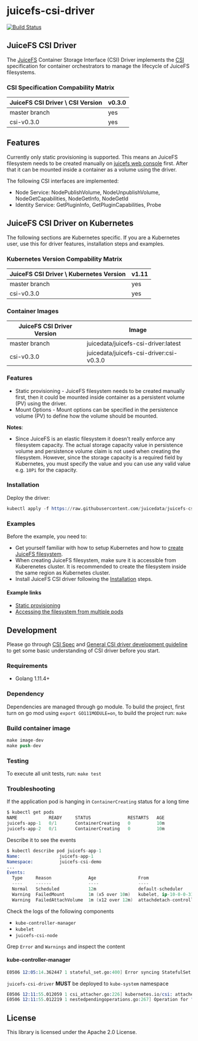 # juicefs-csi-driver

[![Build Status](https://travis-ci.com/juicedata/juicefs-csi-driver.svg?token=ACsZ5AkewTgk5D5wzzds&branch=master)](https://travis-ci.com/juicedata/juicefs-csi-driver)

## JuiceFS CSI Driver

The [JuiceFS](https://juicefs.com) Container Storage Interface (CSI) Driver implements the [CSI](https://github.com/container-storage-interface/spec/blob/master/spec.md) specification for container orchestrators to manage the lifecycle of JuiceFS filesystems.

### CSI Specification Compability Matrix

| JuiceFS CSI Driver \ CSI Version       | v0.3.0|
|----------------------------------------|-------|
| master branch                          | yes   |
| csi-v0.3.0                             | yes   |

## Features

Currently only static provisioning is supported. This means an JuiceFS filesystem needs to be created manually on [juicefs web console](https://juicefs.com/console/create) first. After that it can be mounted inside a container as a volume using the driver.

The following CSI interfaces are implemented:

* Node Service: NodePublishVolume, NodeUnpublishVolume, NodeGetCapabilities, NodeGetInfo, NodeGetId
* Identity Service: GetPluginInfo, GetPluginCapabilities, Probe

## JuiceFS CSI Driver on Kubernetes

The following sections are Kubernetes specific. If you are a Kubernetes user, use this for driver features, installation steps and examples.

### Kubernetes Version Compability Matrix

| JuiceFS CSI Driver \ Kubernetes Version| v1.11 |
|----------------------------------------|-------|
| master branch                          | yes   |
| csi-v0.3.0                             | yes   |

### Container Images

|JuiceFS CSI Driver Version | Image                                   |
|---------------------------|-----------------------------------------|
|master branch              |juicedata/juicefs-csi-driver:latest      |
|csi-v0.3.0                 |juicedata/juicefs-csi-driver:csi-v0.3.0  |

### Features

* Static provisioning - JuiceFS filesystem needs to be created manually first, then it could be mounted inside container as a persistent volume (PV) using the driver.
* Mount Options - Mount options can be specified in the persistence volume (PV) to define how the volume should be mounted.

**Notes**:

* Since JuiceFS is an elastic filesystem it doesn't really enforce any filesystem capacity. The actual storage capacity value in persistence volume and persistence volume claim is not used when creating the filesystem. However, since the storage capacity is a required field by Kubernetes, you must specify the value and you can use any valid value e.g. `10Pi` for the capacity.

### Installation

Deploy the driver:

```s
kubectl apply -f https://raw.githubusercontent.com/juicedata/juicefs-csi-driver/master/install/manifest.yaml
```

### Examples

Before the example, you need to:

* Get yourself familiar with how to setup Kubernetes and how to [create JuiceFS filesystem](https://juicefs.com/docs/en/getting_started.html).
* When creating JuiceFS filesystem, make sure it is accessible from Kuberenetes cluster. It is recommended to create the filesystem inside the same region as Kubernetes cluster.
* Install JuiceFS CSI driver following the [Installation](README.md#Installation) steps.

#### Example links

* [Static provisioning](examples/static-provisioning/)
* [Accessing the filesystem from multiple pods](examples/multiple-pods-read-write-many/)

## Development

Please go through [CSI Spec](https://github.com/container-storage-interface/spec/blob/master/spec.md) and [General CSI driver development guideline](https://kubernetes-csi.github.io/docs/Development.html) to get some basic understanding of CSI driver before you start.

### Requirements

* Golang 1.11.4+

### Dependency

Dependencies are managed through go module. To build the project, first turn on go mod using `export GO111MODULE=on`, to build the project run: `make`

### Build container image

```s
make image-dev
make push-dev
```

### Testing

To execute all unit tests, run: `make test`

### Troubleshooting

If the application pod is hanging in `ContainerCreating` status for a long time

```s
$ kubectl get pods
NAME            READY     STATUS              RESTARTS   AGE
juicefs-app-1   0/1       ContainerCreating   0          10m
juicefs-app-2   0/1       ContainerCreating   0          10m
```

Describe it to see the events

```s
$ kubectl describe pod juicefs-app-1
Name:               juicefs-app-1
Namespace:          juicefs-csi-demo
...
Events:
  Type     Reason              Age                From                                              Message
  ----     ------              ----               ----                                              -------
  Normal   Scheduled           12m                default-scheduler                                 Successfully assigned juicefs-csi-demo/juicefs-app-1 to ip-10-0-0-31.us-west-2.compute.internal
  Warning  FailedMount         1m (x5 over 10m)   kubelet, ip-10-0-0-31.us-west-2.compute.internal  Unable to mount volumes for pod "juicefs-app-1_juicefs-csi-demo(45654a9b-6fee-11e9-aee6-06b5b6616e3c)": timeout expired waiting for volumes to attach or mount for pod "juicefs-csi-demo"/"juicefs-app-1". list of unmounted volumes=[persistent-storage]. list of unattached volumes=[persistent-storage default-token-xjj8k]
  Warning  FailedAttachVolume  1m (x12 over 12m)  attachdetach-controller                           AttachVolume.Attach failed for volume "juicefs-csi-demo" : attachment timeout for volume csi-demo
```

Check the logs of the following components

* `kube-controller-manager`
* `kubelet`
* `juicefs-csi-node`

Grep `Error` and `Warnings` and inspect the content

#### kube-controller-manager

```s
E0506 12:05:14.362447 1 stateful_set.go:400] Error syncing StatefulSet juicefs-csi-demo/juicefs-csi-controller, requeuing: pods "juicefs-csi-controller-0" is forbidden: pods with system-cluster-critical priorityClass is not permitted in juicefs-csi-demo namespace
```

`juicefs-csi-driver` **MUST** be deployed to `kube-system` namespace

```s
E0506 12:11:55.012059 1 csi_attacher.go:226] kubernetes.io/csi: attacher.WaitForAttach timeout after 15s [volume=csi-demo; attachment.ID=csi-d1cff3ccc0e51d613a4881426f44d802c155cf2b9979c028f50df5004478fe16]
E0506 12:11:55.012219 1 nestedpendingoperations.go:267] Operation for "\"kubernetes.io/csi/csi.juicefs.com^csi-demo\"" failed. No retries permitted until 2019-05-06 12:13:57.012184787 +0000 UTC m=+85219.996841359 (durationBeforeRetry 2m2s). Error: "AttachVolume.Attach failed for volume \"juicefs-csi-demo\" (UniqueName: \"kubernetes.io/csi/csi.juicefs.com^csi-demo\") from node \"ip-10-0-0-31.us-west-2.compute.internal\" : attachment timeout for volume csi-demo"
```

## License

This library is licensed under the Apache 2.0 License.
